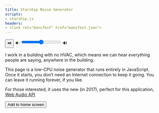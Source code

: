 ```yaml
---
title: Starship Noise Generator
scripts:
- starship.js
headers:
- <link rel="manifest" href="manifest.json">
---
```



<div>
  <button id="play" class="big">⏯️</button>
  <span>
    🔉
    <input id="fader" type="range" min="0" max="10" step="0.01" />
    🔊
  </span>
</div>


I work in a building with no HVAC,
which means we can hear <em>everything</em> people are saying,
anywhere in the building.

This page is a low-CPU noise generator that runs entirely in JavaScript.
Once it starts,
you don’t need an Internet connection to keep it going.
You can leave it running forever, if you like.

For those interested,
it uses the new (in 2017), perfect for this application,
[Web Audio API](https://developer.mozilla.org/en-US/docs/Web/API/Web_Audio_API)

<button id="install">Add to home screen</button>
